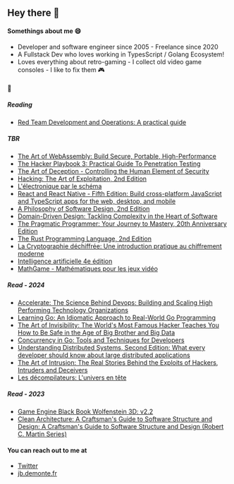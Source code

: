 ## Hey there 👋

#### Somethings about me :smile:

- Developer and software engineer since 2005 - Freelance since 2020
- A Fullstack Dev who loves working in TypesScript / Golang Ecosystem!
- Loves everything about retro-gaming - I collect old video game consoles - I like to fix them :video_game:

#### :book:

##### Reading
- [Red Team Development and Operations: A practical guide](https://www.amazon.fr/dp/B083XVG633)


##### TBR
- [The Art of WebAssembly: Build Secure, Portable, High-Performance](https://www.amazon.fr/dp/1718501447)
- [The Hacker Playbook 3: Practical Guide To Penetration Testing](https://www.amazon.fr/dp/1980901759)
- [The Art of Deception - Controlling the Human Element of Security](https://www.amazon.fr/dp/076454280X)
- [Hacking: The Art of Exploitation, 2nd Edition](https://www.amazon.fr/dp/1593271441)
- [L'électronique par le schéma](https://www.amazon.fr/dp/2100063065?)
- [React and React Native - Fifth Edition: Build cross-platform JavaScript and TypeScript apps for the web, desktop, and mobile](https://www.amazon.fr/dp/1805127306)
- [A Philosophy of Software Design, 2nd Edition](https://www.amazon.fr/dp/173210221X)
- [Domain-Driven Design: Tackling Complexity in the Heart of Software](https://www.amazon.fr/dp/0321125215)
- [The Pragmatic Programmer: Your Journey to Mastery, 20th Anniversary Edition](https://www.amazon.fr/dp/0135957052)
- [The Rust Programming Language, 2nd Edition](https://www.amazon.fr/dp/1718503105)
- [La Cryptographie déchiffrée: Une introduction pratique au chiffrement moderne](https://www.amazon.fr/dp/2100848577)
- [Intelligence artificielle 4e édition](https://www.amazon.fr/gp/product/2326002210)
- [MathGame - Mathématiques pour les jeux vidéo](https://www.amazon.fr/gp/product/B0D8PZGDRR/)

##### Read - 2024
- [Accelerate: The Science Behind Devops: Building and Scaling High Performing Technology Organizations](https://www.amazon.fr/dp/1942788339)
- [Learning Go: An Idiomatic Approach to Real-World Go Programming](https://www.amazon.fr/dp/1098139291)
- [The Art of Invisibility: The World's Most Famous Hacker Teaches You How to Be Safe in the Age of Big Brother and Big Data](https://www.amazon.fr/dp/0316380520)
- [Concurrency in Go: Tools and Techniques for Developers](https://www.amazon.fr/dp/1491941197)
- [Understanding Distributed Systems, Second Edition: What every developer should know about large distributed applications](https://www.amazon.fr/dp/1838430210)
- [The Art of Intrusion: The Real Stories Behind the Exploits of Hackers, Intruders and Deceivers](https://www.amazon.fr/dp/0471782661)
- [Les décompilateurs: L'univers en tête](https://www.amazon.fr/gp/product/249323023X/)

##### Read - 2023
- [Game Engine Black Book Wolfenstein 3D: v2.2](https://www.amazon.fr/gp/product/B0BMSKYV5R/)
- [Clean Architecture: A Craftsman's Guide to Software Structure and Design: A Craftsman's Guide to Software Structure and Design (Robert C. Martin Series)](https://www.amazon.fr/dp/0134494164)

#### You can reach out to me at

- [Twitter](https://twitter.com/jbdemonte)
- [jb.demonte.fr](https://jb.demonte.fr/)

